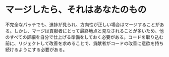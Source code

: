 # マージしたら、それはあなたのもの

不完全なパッチでも、進捗が見られ、方向性が正しい場合はマージすることがある。しかし、マージは貢献者にとって最終地点と見なされることが多いため、他のすべての詳細を自分で仕上げる準備をしておく必要がある。コードを取り込む前に、リジェクトして改善を求めることで、貢献者がコードの改善に意欲を持ち続けるようにする必要がある。 
